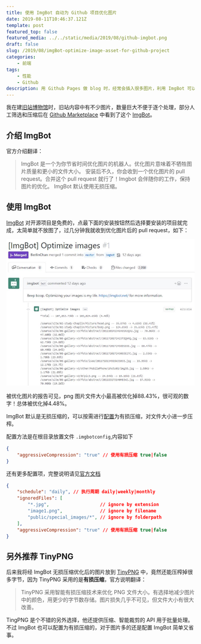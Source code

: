 ```yaml
---
title: 使用 ImgBot 自动为 Github 项目优化图片
date: 2019-08-11T10:46:37.121Z
template: post
featured_top: false
featured_media: ../../static/media/2019/08/github-imgbot.png
draft: false
slug: /2019/08/imgBot-optimize-image-asset-for-github-project
categories: 
    - 前端
tags:
    - 性能
    - Github
description: 用 Github Pages 做 blog 时，经常会插入很多图片，利用 ImgBot 可以自动为我们优化图片大小，加快图片加载
---
```


我在建[旧站博物馆](https://github.com/BerlinChan/museum)时，旧站内容中有不少图片，数量巨大不便于逐个处理，部分人工筛选和压缩后在 [Github Marketplace](https://github.com/marketplace) 中看到了这个 [ImgBot](https://github.com/marketplace/imgbot)。

<!-- endExcerpt -->

## 介绍 ImgBot
官方介绍翻译：

> ImgBot 是一个为你节省时间优化图片的机器人。优化图片意味着不牺牲图片质量和更小的文件大小。
> 安装后不久，你会收到一个优化图片的 pull request。合并这个 pull request 就行了！Imgbot 会伴随你的工作，保持图片的优化。
> ImgBot 默认使用无损压缩。

## 使用 ImgBot
[ImgBot](https://github.com/marketplace/imgbot) 对开源项目是免费的，点最下面的安装按钮然后选择要安装的项目就完成，太简单就不放图了，过几分钟我就收到优化图片后的 pull request，如下：

![pull-request-from-ImgBot](../../static/media/2019/08/12/pull-request-from-ImgBot.jpg)

被优化图片的报告可见，png 图片文件大小最高被优化掉88.43%，很可观的数字！总体被优化掉4.48%。

ImgBot 默认是无损压缩的，可以按需进行[配置](https://imgbot.net/docs/#configuration)为有损压缩，对文件大小进一步压榨。

配置方法是在根目录放置文件 `.imgbotconfig`,内容如下
```json
{
    "aggressiveCompression": "true" // 使用有损压缩 true|false
}
```

还有更多配置项，完整说明请见[官方文档](https://imgbot.net/docs/#configuration)
```json
{
    "schedule": "daily", // 执行周期 daily|weekly|monthly
    "ignoredFiles": [
        "*.jpg",                   // ignore by extension
        "image1.png",              // ignore by filename
        "public/special_images/*", // ignore by folderpath
    ],
    "aggressiveCompression": "true" // 使用有损压缩 true|false
}
```

## 另外推荐 TinyPNG
后来我将经 ImgBot 无损压缩优化后的图片放到 [TinyPNG](https://tinypng.com/) 中，竟然还能压榨掉很多字节，因为 TinyPNG 采用的是**有损压缩**，官方说明翻译：

> TinyPNG 采用智能有损压缩技术来优化 PNG 文件大小。有选择地减少图片中的颜色，用更少的字节数存储。图片损失几乎不可见，但文件大小有很大改善。

TingPNG 是个不错的另外选择，他还提供压缩、智能裁剪的 API 用于批量处理。不过 ImgBot 也可以配置为有损压缩的，对于图片多的还是配置 ImgBot 简单又省事。
